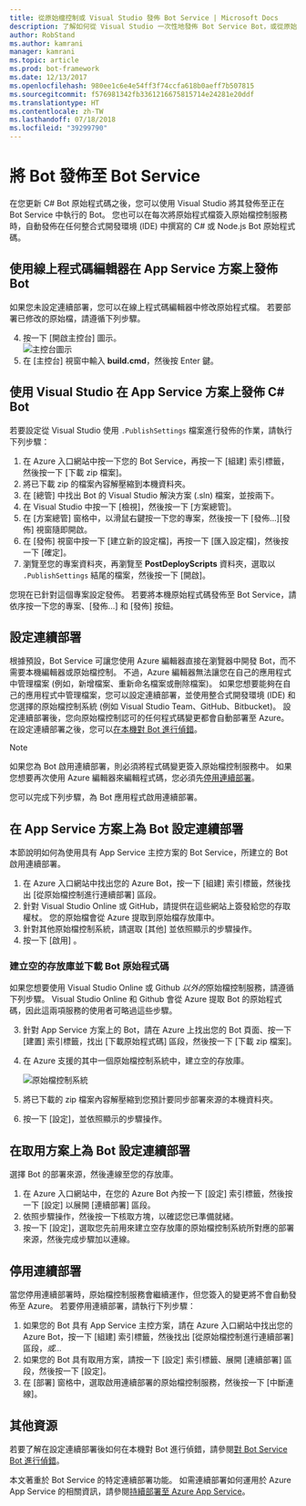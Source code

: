 ```yaml
---
title: 從原始檔控制或 Visual Studio 發佈 Bot Service | Microsoft Docs
description: 了解如何從 Visual Studio 一次性地發佈 Bot Service Bot，或從原始檔控制持續發佈。
author: RobStand
ms.author: kamrani
manager: kamrani
ms.topic: article
ms.prod: bot-framework
ms.date: 12/13/2017
ms.openlocfilehash: 980ee1c6e4e54ff3f74ccfa618b0aeff7b507815
ms.sourcegitcommit: f576981342fb3361216675815714e24281e20ddf
ms.translationtype: HT
ms.contentlocale: zh-TW
ms.lasthandoff: 07/18/2018
ms.locfileid: "39299790"
---
```

# <a name="publish-a-bot-to-bot-service"></a>將 Bot 發佈至 Bot Service

在您更新 C# Bot 原始程式碼之後，您可以使用 Visual Studio 將其發佈至正在 Bot Service 中執行的 Bot。 您也可以在每次將原始程式檔簽入原始檔控制服務時，自動發佈在任何整合式開發環境 (IDE) 中撰寫的 C# 或 Node.js Bot 原始程式碼。


## <a name="publish-a-bot-on-app-service-plan-from-the-online-code-editor"></a>使用線上程式碼編輯器在 App Service 方案上發佈 Bot

如果您未設定連續部署，您可以在線上程式碼編輯器中修改原始程式檔。 若要部署已修改的原始檔，請遵循下列步驟。

4. 按一下 [開啟主控台] 圖示。  
    ![主控台圖示](~/media/azure-bot-service-console-icon.png)
2. 在 [主控台] 視窗中輸入 **build.cmd**，然後按 Enter 鍵。


## <a name="publish-c-bot-on-app-service-plan-from-visual-studio"></a>使用 Visual Studio 在 App Service 方案上發佈 C# Bot 

若要設定從 Visual Studio 使用 `.PublishSettings` 檔案進行發佈的作業，請執行下列步驟：

1. 在 Azure 入口網站中按一下您的 Bot Service，再按一下 [組建] 索引標籤，然後按一下 [下載 zip 檔案]。
3. 將已下載 zip 的檔案內容解壓縮到本機資料夾。
4. 在 [總管] 中找出 Bot 的 Visual Studio 解決方案 (.sln) 檔案，並按兩下。
4. 在 Visual Studio 中按一下 [檢視]，然後按一下 [方案總管]。
5. 在 [方案總管] 窗格中，以滑鼠右鍵按一下您的專案，然後按一下 [發佈...][發佈] 視窗隨即開啟。 
6. 在 [發佈] 視窗中按一下 [建立新的設定檔]，再按一下 [匯入設定檔]，然後按一下 [確定]。
7. 瀏覽至您的專案資料夾，再瀏覽至 **PostDeployScripts** 資料夾，選取以 `.PublishSettings` 結尾的檔案，然後按一下 [開啟]。

您現在已針對這個專案設定發佈。 若要將本機原始程式碼發佈至 Bot Service，請依序按一下您的專案、[發佈...] 和 [發佈] 按鈕。 

## <a name="set-up-continuous-deployment"></a>設定連續部署

根據預設，Bot Service 可讓您使用 Azure 編輯器直接在瀏覽器中開發 Bot，而不需要本機編輯器或原始檔控制。 不過，Azure 編輯器無法讓您在自己的應用程式中管理檔案 (例如，新增檔案、重新命名檔案或刪除檔案)。 如果您想要能夠在自己的應用程式中管理檔案，您可以設定連續部署，並使用整合式開發環境 (IDE) 和您選擇的原始檔控制系統 (例如 Visual Studio Team、GitHub、Bitbucket)。 設定連續部署後，您向原始檔控制認可的任何程式碼變更都會自動部署至 Azure。 在設定連續部署之後，您可以[在本機對 Bot 進行偵錯](bot-service-debug-bot.md)。

> [!NOTE]
> 如果您為 Bot 啟用連續部署，則必須將程式碼變更簽入原始檔控制服務中。 如果您想要再次使用 Azure 編輯器來編輯程式碼，您必須先[停用連續部署](#disable-continuous-deployment)。

您可以完成下列步驟，為 Bot 應用程式啟用連續部署。

## <a name="set-up-continuous-deployment-for-a-bot-on-an-app-service-plan"></a>在 App Service 方案上為 Bot 設定連續部署

本節說明如何為使用具有 App Service 主控方案的 Bot Service，所建立的 Bot 啟用連續部署。

1. 在 Azure 入口網站中找出您的 Azure Bot，按一下 [組建] 索引標籤，然後找出 [從原始檔控制進行連續部署] 區段。
2. 針對 Visual Studio Online 或 GitHub，請提供在這些網站上簽發給您的存取權杖。 您的原始檔會從 Azure 提取到原始檔存放庫中。
3. 針對其他原始檔控制系統，請選取 [其他] 並依照顯示的步驟操作。 
3. 按一下 [啟用] 。  

### <a name="create-an-empty-repository-and-download-bot-source-code"></a>建立空的存放庫並下載 Bot 原始程式碼

如果您想要使用 Visual Studio Online 或 Github *以外的*原始檔控制服務，請遵循下列步驟。 Visual Studio Online 和 Github 會從 Azure 提取 Bot 的原始程式碼，因此這兩項服務的使用者可略過這些步驟。

3. 針對 App Service 方案上的 Bot，請在 Azure 上找出您的 Bot 頁面、按一下 [建置] 索引標籤，找出 [下載原始程式碼] 區段，然後按一下 [下載 zip 檔案]。
1. 在 Azure 支援的其中一個原始檔控制系統中，建立空的存放庫。

    ![原始檔控制系統](~/media/continuous-integration-sourcecontrolsystem.png)

3. 將已下載的 zip 檔案內容解壓縮到您預計要同步部署來源的本機資料夾。
4. 按一下 [設定]，並依照顯示的步驟操作。 

## <a name="set-up-continuous-deployment-for-a-bot-on-a-consumption-plan"></a>在取用方案上為 Bot 設定連續部署 

選擇 Bot 的部署來源，然後連線至您的存放庫。 

1. 在 Azure 入口網站中，在您的 Azure Bot 內按一下 [設定] 索引標籤，然後按一下 [設定] 以展開 [連續部署] 區段。  
2. 依照步驟操作，然後按一下核取方塊，以確認您已準備就緒。 
3. 按一下 [設定]，選取您先前用來建立空存放庫的原始檔控制系統所對應的部署來源，然後完成步驟加以連線。   


## <a name="disable-continuous-deployment"></a>停用連續部署 

當您停用連續部署時，原始檔控制服務會繼續運作，但您簽入的變更將不會自動發佈至 Azure。 若要停用連續部署，請執行下列步驟：

1. 如果您的 Bot 具有 App Service 主控方案，請在 Azure 入口網站中找出您的 Azure Bot，按一下 [組建] 索引標籤，然後找出 [從原始檔控制進行連續部署] 區段，*或...* 
2. 如果您的 Bot 具有取用方案，請按一下 [設定] 索引標籤、展開 [連續部署] 區段，然後按一下 [設定]。
3. 在 [部署] 窗格中，選取啟用連續部署的原始檔控制服務，然後按一下 [中斷連線]。  


## <a name="additional-resources"></a>其他資源

若要了解在設定連續部署後如何在本機對 Bot 進行偵錯，請參閱[對 Bot Service Bot 進行偵錯](bot-service-debug-bot.md)。

本文著重於 Bot Service 的特定連續部署功能。 如需連續部署如何運用於 Azure App Service 的相關資訊，請參閱<a href="https://azure.microsoft.com/en-us/documentation/articles/app-service-continuous-deployment/" target="_blank">持續部署至 Azure App Service</a>。
